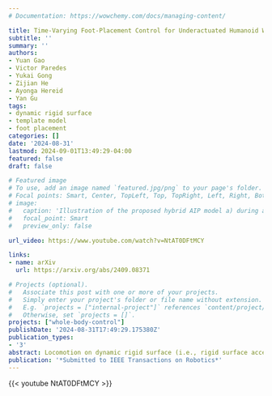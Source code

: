 ```yaml
---
# Documentation: https://wowchemy.com/docs/managing-content/

title: Time-Varying Foot-Placement Control for Underactuated Humanoid Walking on Swaying Rigid Surfaces
subtitle: ''
summary: ''
authors:
- Yuan Gao
- Victor Paredes 
- Yukai Gong
- Zijian He
- Ayonga Hereid
- Yan Gu
tags: 
- dynamic rigid surface
- template model
- foot placement
categories: []
date: '2024-08-31'
lastmod: 2024-09-01T13:49:29-04:00
featured: false
draft: false

# Featured image
# To use, add an image named `featured.jpg/png` to your page's folder.
# Focal points: Smart, Center, TopLeft, Top, TopRight, Left, Right, BottomLeft, Bottom, BottomRight.
# image:
#   caption: 'Illustration of the proposed hybrid AIP model a) during a continuous swing phase and b) at a discrete foot-landing event.'
#   focal_point: Smart
#   preview_only: false

url_video: https://www.youtube.com/watch?v=NtAT0DFtMCY

links:
- name: arXiv
  url: https://arxiv.org/abs/2409.08371

# Projects (optional).
#   Associate this post with one or more of your projects.
#   Simply enter your project's folder or file name without extension.
#   E.g. `projects = ["internal-project"]` references `content/project/deep-learning/index.md`.
#   Otherwise, set `projects = []`.
projects: ["whole-body-control"]
publishDate: '2024-08-31T17:49:29.175380Z'
publication_types:
- '3'
abstract: Locomotion on dynamic rigid surface (i.e., rigid surface accelerating in an inertial frame) presents complex challenges for controller design, which are essential for deploying humanoid robots in dynamic real-world environments such as moving trains, ships, and airplanes. This paper introduces a real-time, provably stabilizing control approach for underactuated humanoid walking on periodically swaying rigid surface. The first key contribution is the analytical extension of the classical angular momentum-based linear inverted pendulum model from static to swaying grounds. This extension results in a time-varying, nonhomogeneous robot model, which is fundamentally different from the existing pendulum models. We synthesize a discrete footstep control law for the model and derive a new set of sufficient stability conditions that verify the controller's stabilizing effect. Another key contribution is the development of a hierarchical control framework that incorporates the proposed footstep control law as its higher-layer planner to ensure the stability of underactuated walking. The closed-loop stability of the complete hybrid, full-order robot dynamics under this control framework is provably analyzed based on nonlinear control theory. Finally, experiments conducted on a Digit humanoid robot, both in simulations and with hardware, demonstrate the framework's effectiveness in addressing underactuated bipedal locomotion on swaying ground, even in the presence of uncertain surface motions and unknown external pushes. 
publication: '*Submitted to IEEE Transactions on Robotics*'
---
```


{{< youtube NtAT0DFtMCY >}}